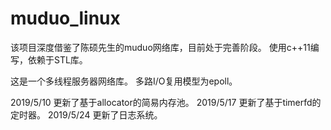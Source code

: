 # muduo_linux
该项目深度借鉴了陈硕先生的muduo网络库，目前处于完善阶段。
使用c++11编写，依赖于STL库。

这是一个多线程服务器网络库。
多路I/O复用模型为epoll。

2019/5/10 更新了基于allocator的简易内存池。
2019/5/17 更新了基于timerfd的定时器。
2019/5/24 更新了日志系统。
